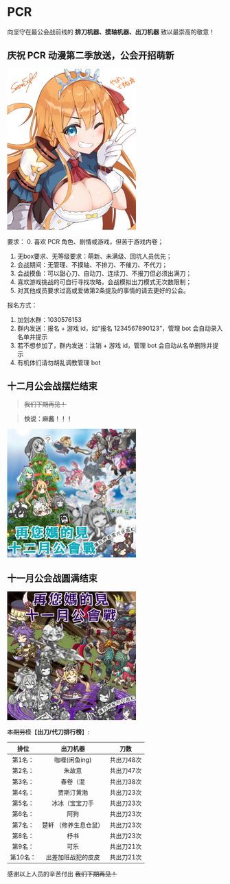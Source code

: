 # PCR
向坚守在最公会战前线的 **排刀机器、摸轴机器、出刀机器** 致以最崇高的敬意！

<!-- ![salute](docs/salute.gif) -->

## 庆祝 PCR 动漫第二季放送，公会开招萌新
<img src="docs/peko.png" width ="300" alt="PCR"/>

要求：
0. 喜欢 PCR 角色、剧情或游戏，但苦于游戏内卷；
1. 无box要求、无等级要求：萌新、未满级、回坑人员优先；
2. 会战期间：无管理、不摸轴、不排刀、不催刀、不代刀；
3. 会战摸鱼：可以甜心刀、自动刀、连续刀、不报刀但必须出满刀；
4. 喜欢游戏挑战的可自行寻找攻略，会战模拟出刀模式无次数限制；
5. 对其他成员要求过高或爱做第2条提及的事情的请去更好的公会。

报名方式：
1. 加划水群：1030576153
2. 群内发送：报名 + 游戏 id，如“报名 1234567890123”，管理 bot 会自动录入名单并提示
3. 若不想参加了，群内发送：注销 + 游戏 id，管理 bot 会自动从名单删除并提示
4. 有机体们请勿胡乱调教管理 bot


## 十二月公会战摆烂结束
>  ~~我们下期再见！~~

> **快说：麻酱！！！**

<img src="docs/202112.png" width ="300" alt="PCR"/>

## 十一月公会战圆满结束
<img src="docs/202111.png" width ="300" alt="PCR"/>

~~本期劳模~~【**出刀/代刀排行榜**】:

| 排位    | 出刀机器   | 刀数|
| :-------------: | :-------------: |:-------------: |
| 第1名：| 咖喱(闲鱼ing)|  共出刀48次|
| 第2名：| 朱故意 | 共出刀47次|
| 第3名：| 春卷（混 | 共出刀38次|
| 第4名：|贾斯汀黄渤 | 共出刀23次|
| 第5名：| 冰冰（宝宝刀手|  共出刀23次|
| 第6名：| 阿狗 | 共出刀23次|
| 第7名：| 楚轩 （修养生息仓鼠） | 共出刀23次|
| 第8名：| 杼书‎|  共出刀23次|
| 第9名：| 可乐 |共出刀21次|
| 第10名：| 出差加班战犯的皮皮 | 共出刀21次|

感谢以上人员的辛苦付出 ~~我们下期再见！~~
